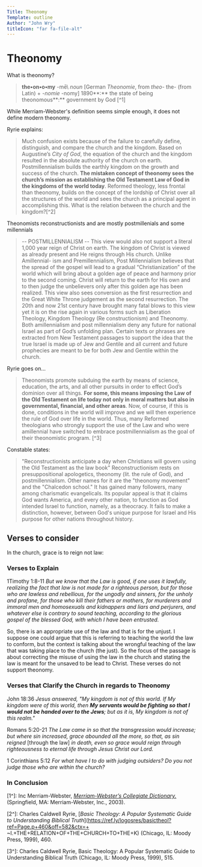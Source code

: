 ```yaml
---
Title: Theonomy
Template: outline
Author: "John Wry"
titleIcon: "far fa-file-alt"
---
```


# Theonomy

What is theonomy? 

> **the•on•o•my** \-mē\ *noun*
> [German *Theonomie*, from *theo-* the- (from Latin) + *-nomie* -nomy] 1890**:** the state of being theonomous**:** government by God [^1]

While Merriam-Webster's definition seems simple enough, it does not define modern theonomy.

Ryrie explains: 

> Much confusion exists because of the failure to carefully define, distinguish, and compare the church and the kingdom. Based on Augustine’s *City of God*, the equation of the church and the kingdom resulted in the absolute authority of the church on earth. Postmillennialism builds the earthly kingdom on the growth and success of the church. **The mistaken concept of theonomy sees the church’s mission as establishing the Old Testament Law of God in the kingdoms of the world today**. Reformed theology, less frontal than theonomy, builds on the concept of the lordship of Christ over all the structures of the world and sees the church as a principal agent in accomplishing this. What is the relation between the church and the kingdom?[^2]

Theonomists reconstructionists and are mostly postmillenials and some millennials

>-- POSTMILLENNIALISM --
>This view would also not support a literal 1,000 year reign of Christ on earth. The kingdom of Christ is viewed as already present and He reigns through His church. Unlike Amillennial- ism and Premillennialism, Post Millennialism believes that the spread of the gospel will lead to a gradual “Christianization” of the world which will bring about a golden age of peace and harmony prior to the second coming. Christ will return to the earth for His own and to then judge the unbelievers only after this golden age has been realized. This view also sees conversion as the first resurrection and the Great White Throne judgement as the second resurrection. The 20th and now 21st century have brought many fatal blows to this view yet it is on the rise again in various forms such as Liberation Theology, Kingdom Theology (Re constructionism) and Theonomy. Both amillennialism and post millennialism deny any future for national Israel as part of God’s unfolding plan. Certain texts or phrases are extracted from New Testament passages to support the idea that the true Israel is made up of Jew and Gentile and all current and future prophecies are meant to be for both Jew and Gentile within the church.

Ryrie goes on...

> Theonomists promote subduing the earth by means of science, education, the arts, and all other pursuits in order to effect God’s dominion over all things. **For some, this means imposing the Law of the Old Testament on life today not only in moral matters but also in governmental, financial, and other areas**. Now, of course, if this is done, conditions in the world will improve and we will then experience the rule of God over life in the world. Thus, many Reformed theologians who strongly support the use of the Law and who were amillennial have switched to embrace postmillennialism as the goal of their theonomistic program. [^3]

Constable states:

> "Reconstructionists anticipate a day when Christians will govern using the Old Testament as the law book" Reconstructionism rests on presuppositional apologetics, theonomy (lit. the rule of God), and postmillennialism. Other names for it are the "theonomy movement" and the "Chalcedon school." It has gained many followers, many among charismatic evangelicals. Its popular appeal is that it claims God wants America, and every other nation, to function as God intended Israel to function, namely, as a theocracy. It fails to make a distinction, however, between God's unique purpose for Israel and His purpose for other nations throughout history.

## Verses to consider

In the church, grace is to reign not law:





### **Verses to Explain**

1Timothy 1:8-11  *But we know that the Law is good, if one uses it lawfully, realizing the fact that law is not made for a righteous person, but for those who are lawless and rebellious, for the ungodly and sinners, for the unholy and profane, for those who kill their fathers or mothers, for murderers and immoral men and homosexuals and kidnappers and liars and perjurers, and whatever else is contrary to sound teaching, according to the glorious gospel of the blessed God, with which I have been entrusted.* 

So, there is an appropriate use of the law and that is for the unjust. I suppose one could argue that this is referring to teaching the world the law to conform, but the context is talking about the wrongful teaching of the law that was taking place to the church (the just). So the focus of the passage is about correcting the misuse of using the law in the church and stating the law is meant for the unsaved to be lead to Christ. These verses do not support theonomy. 



### **Verses that Clarify the Church in regards to Theonomy**

John 18:36 *Jesus answered, "My kingdom is not of this world. If My kingdom were of this world, then **My servants would be fighting so that I would not be handed over to the Jews**; but as it is, My kingdom is not of this realm."*

Romans 5:20-21  *The Law came in so that the transgression would increase; but where sin increased, grace abounded all the more, so that, as sin reigned* [through the law] *in death, even so grace would reign through righteousness to eternal life through Jesus Christ our Lord.*

1 Corinthians 5:12 *For what have I to do with judging outsiders? Do you not judge those who are within the church?*

### **In Conclusion**



[1^]: Inc Merriam-Webster, [*Merriam-Webster’s Collegiate Dictionary.*](https://ref.ly/logosres/mwdict11?hw=Theonomy) (Springfield, MA: Merriam-Webster, Inc., 2003).

[2^]: Charles Caldwell Ryrie, [*Basic Theology: A Popular Systematic Guide to Understanding Biblical Truth*](https://ref.ly/logosres/basictheol?ref=Page.p+460&off=582&ctx=+ ~I.+THE+RELATION+OF+THE+CHURCH+TO+THE+K) (Chicago, IL: Moody Press, 1999), 460.

[3^]: Charles Caldwell Ryrie, Basic Theology: A Popular Systematic Guide to Understanding Biblical Truth (Chicago, IL: Moody Press, 1999), 515.